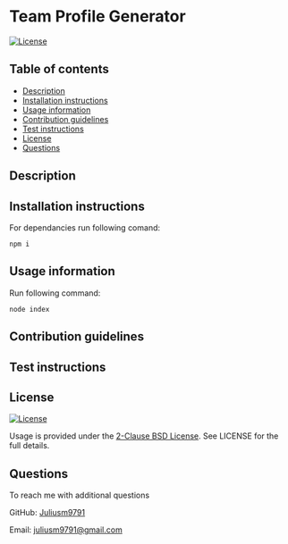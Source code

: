 # Team Profile Generator
 [![License](https://img.shields.io/badge/License-BSD_2--Clause-orange.svg)](https://opensource.org/licenses/BSD-2-Clause)


  ## Table of contents
  - [Description](#description)
  - [Installation instructions](#installation-instructions)
  - [Usage information](#usage-information)
  - [Contribution guidelines](#contribution-guidelines)
  - [Test instructions](#test-instructions)
  - [License](#license)
  - [Questions](#questions)


  ## Description
  
  
  ## Installation instructions
  For dependancies run following comand:

  ```npm i```
  ## Usage information
  Run following command:

 ```node index```
  ## Contribution guidelines
  
  ## Test instructions

  ## License
  [![License](https://img.shields.io/badge/License-BSD_2--Clause-orange.svg)](https://opensource.org/licenses/BSD-2-Clause)

  Usage is provided under the [2-Clause BSD License](https://opensource.org/licenses/BSD-2-Clause). See LICENSE for the full details.

  ## Questions

  To reach me with additional questions

  GitHub: [Juliusm9791](https://github.com/Juliusm9791)

  Email: juliusm9791@gmail.com

